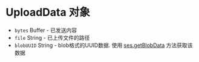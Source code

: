 # UploadData 对象

* `bytes` Buffer - 已发送内容
* `file` String - 已上传文件的路径
* `blobUUID` String - blob格式的UUID数据. 使用 [ses.getBlobData](../session.md#sesgetblobdataidentifier-callback) 方法获取该数据